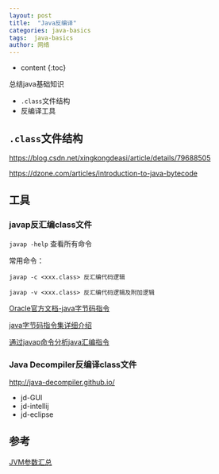 ```yaml
---
layout: post
title:  "Java反编译"
categories: java-basics
tags:  java-basics
author: 网络
---
```


* content
{:toc}

总结java基础知识

* `.class`文件结构
* 反编译工具







## `.class`文件结构

https://blog.csdn.net/xingkongdeasi/article/details/79688505

https://dzone.com/articles/introduction-to-java-bytecode

## 工具

### javap反汇编class文件

`javap -help` 查看所有命令

常用命令：

```
javap -c <xxx.class> 反汇编代码逻辑
```

```
javap -v <xxx.class> 反汇编代码逻辑及附加逻辑
```

[Oracle官方文档-java字节码指令](https://docs.oracle.com/javase/specs/jvms/se7/html/jvms-6.html#jvms-6.5)

[java字节码指令集详细介绍](https://www.cnblogs.com/vinozly/p/5399308.html)

[通过javap命令分析java汇编指令](https://www.jianshu.com/p/6a8997560b05)

### Java Decompiler反编译class文件

http://java-decompiler.github.io/

* jd-GUI
* jd-intellij
* jd-eclipse

## 参考

[JVM参数汇总](https://www.cnblogs.com/duanxz/p/3482366.html)